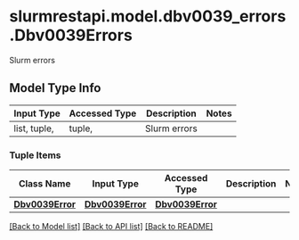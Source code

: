 # slurmrestapi.model.dbv0039_errors.Dbv0039Errors

Slurm errors

## Model Type Info
Input Type | Accessed Type | Description | Notes
------------ | ------------- | ------------- | -------------
list, tuple,  | tuple,  | Slurm errors | 

### Tuple Items
Class Name | Input Type | Accessed Type | Description | Notes
------------- | ------------- | ------------- | ------------- | -------------
[**Dbv0039Error**](Dbv0039Error.md) | [**Dbv0039Error**](Dbv0039Error.md) | [**Dbv0039Error**](Dbv0039Error.md) |  | 

[[Back to Model list]](../../README.md#documentation-for-models) [[Back to API list]](../../README.md#documentation-for-api-endpoints) [[Back to README]](../../README.md)

